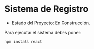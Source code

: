 <h1>Sistema de Registro</h1>

- Estado del Proyecto: En Construcción.

Para ejecutar el sistema debes poner:

```npm install react```
